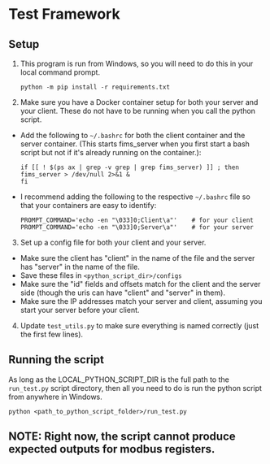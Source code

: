 # Test Framework
## Setup
1. This program is run from Windows, so you will need to do this in your local command prompt.
    ```
    python -m pip install -r requirements.txt
    ```
2. Make sure you have a Docker container setup for both your server and your client. These do not have to be running when you call the python script.
  - Add the following to `~/.bashrc` for both the client container and the server container. (This starts fims_server when you first start a bash script but not if it's already running on the container.):
    ```
    if [[ ! $(ps ax | grep -v grep | grep fims_server) ]] ; then
    fims_server > /dev/null 2>&1 &
    fi
    ```
  - I recommend adding the following to the respective `~/.bashrc` file so that your containers are easy to identify:
    ```
    PROMPT_COMMAND='echo -en "\033]0;Client\a"'    # for your client
    PROMPT_COMMAND='echo -en "\033]0;Server\a"'    # for your server
    ```
3. Set up a config file for both your client and your server.
  - Make sure the client has "client" in the name of the file and the server has "server" in the name of the file.
  - Save these files in `<python_script_dir>/configs`
  - Make sure the "id" fields and offsets match for the client and the server side (though the uris can have "client" and "server" in them).
  - Make sure the IP addresses match your server and client, assuming you start your server before your client.

4. Update `test_utils.py` to make sure everything is named correctly (just the first few lines).

## Running the script
As long as the LOCAL_PYTHON_SCRIPT_DIR is the full path to the `run_test.py` script directory, then all you need to do is run the python script from anywhere in Windows.
```
python <path_to_python_script_folder>/run_test.py
```


## NOTE: Right now, the script cannot produce expected outputs for modbus registers.

